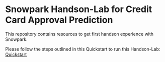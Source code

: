 # Snowpark Handson-Lab for Credit Card Approval Prediction
This repository contains resources to get first handson experience with Snowpark.

Please follow the steps outlined in this Quickstart to run this Handson-Lab:
[Quickstart](https://quickstarts.snowflake.com/guide/getting_started_snowpark_machine_learning/index.html)